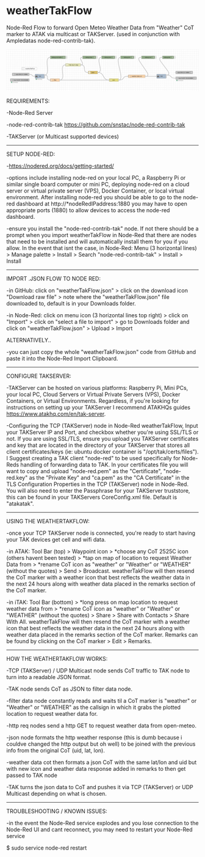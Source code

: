 # weatherTakFlow
Node-Red Flow to forward Open Meteo Weather Data from "Weather" CoT marker to ATAK via multicast or TAKServer. (used in conjunction with Ampledatas node-red-contrib-tak).

![flow](/weatherTakFlow.png?raw=true "Node Red Flow")

REQUIREMENTS:

-Node-Red Server

-node-red-contrib-tak https://github.com/snstac/node-red-contrib-tak

-TAKServer (or Multicast supported devices)

------------------------------

SETUP NODE-RED:

-https://nodered.org/docs/getting-started/

-options include installing node-red on your local PC, a Raspberry Pi or similar single board computer or mini PC, deploying node-red on a cloud server or virtual private server (VPS), Docker Container, or local virtual environment. After installing node-red you should be able to go to the node-red dashboard at http://*nodeRedIPaddress:1880 you may have to open appropriate ports (1880) to allow devices to access the node-red dashboard.

-ensure you install the "node-red-contrib-tak" node. If not there should be a prompt when you import weatherTakFlow in Node-Red that there are nodes that need to be installed and will automatically install them for you if you allow. In the event that isnt the case, in Node-Red: Menu (3 horizontal lines) > Manage palette > Install > Search "node-red-contrib-tak" > Install > Install

------------------------------

IMPORT .JSON FLOW TO NODE RED:

-in GitHub: click on "weatherTakFlow.json" > click on the download icon "Download raw file" > note where the "weatherTakFlow.json" file downloaded to, default is in your Downloads folder.

-in Node-Red: click on menu icon (3 horizontal lines top right) > click on "Import" > click on "select a file to import" > go to Downloads folder and click on "weatherTakFlow.json" > Upload > Import

ALTERNATIVELY..

-you can just copy the whole "weatherTakFlow.json" code from GitHub and paste it into the Node-Red Import Clipboard.

------------------------------

CONFIGURE TAKSERVER:

-TAKServer can be hosted on various platforms: Raspberry Pi, Mini PCs, your local PC, Cloud Servers or Virtual Private Servers (VPS), Docker Containers, or Virtual Environments. Regardless, if you're looking for instructions on setting up your TAKServer I recommend ATAKHQs guides https://www.atakhq.com/en/tak-server.

-Configuring the TCP (TAKServer) node in Node-Red weatherTakFlow, Input your TAKServer IP and Port, and checkbox whether you're using SSL/TLS or not. If you are using SSL/TLS, ensure you upload you TAKServer certificates and key that are located in the directory of your TAKServer that stores all client certificates/keys (ie: ubuntu docker container is "/opt/tak/certs/files"). I Suggest creating a TAK client "node-red" to be used specifically for Node-Reds handling of forwarding data to TAK. In your certificates file you will want to copy and upload "node-red.pem" as the "Certificate", "node-red.key" as the "Private Key" and "ca.pem" as the "CA Certificate" in the TLS Configuration Properties in the TCP (TAKServer) node in Node-Red. You will also need to enter the Passphrase for your TAKServer truststore, this can be found in your TAKServers CoreConfig.xml file. Default is "atakatak".

------------------------------

USING THE WEATHERTAKFLOW:

-once your TCP TAKServer node is connected, you're ready to start having your TAK devices get cell and wifi data.

-in ATAK: Tool Bar (top) > Waypoint icon > *choose any CoT 2525C icon (others havent been tested) > *tap on map of location to request Weather Data from > *rename CoT icon as "weather" or "Weather" or "WEATHER" (without the quotes) > Send > Broadcast. weatherTakFlow will then resend the CoT marker with a weather icon that best reflects the weather data in the next 24 hours along with weather data placed in the remarks section of the CoT marker. 

-in iTAK: Tool Bar (bottom) > *long press on map location to request weather data from > *rename CoT icon as "weather" or "Weather" or "WEATHER" (without the quotes) > Share > Share with Contacts > Share With All. weatherTakFlow will then resend the CoT marker with a weather icon that best reflects the weather data in the next 24 hours along with weather data placed in the remarks section of the CoT marker. Remarks can be found by clicking on the CoT marker > Edit > Remarks.

-------------------------------

HOW THE WEATHERTAKFLOW WORKS:

-TCP (TAKServer) / UDP Multicast node sends CoT traffic to TAK node to turn into a readable JSON format.

-TAK node sends CoT as JSON to filter data node.

-filter data node constantly reads and waits til a CoT marker is "weather" or "Weather" or "WEATHER" as the callsign in which it grabs the plotted location to request weather data for.

-http req nodes send a http GET to request weather data from open-meteo.

-json node formats the http weather response (this is dumb because i couldve changed the http output but oh well) to be joined with the previous info from the original CoT (uid, lat, lon).

-weather data cot then formats a json CoT with the same lat/lon and uid but with new icon and weather data response added in remarks to then get passed to TAK node

-TAK turns the json data to CoT and pushes it via TCP (TAKServer) or UDP Multicast depending on what is chosen.

--------------------------------

TROUBLESHOOTING / KNOWN ISSUES:

-in the event the Node-Red service explodes and you lose connection to the Node-Red UI and cant reconnect, you may need to restart your Node-Red service

$ sudo service node-red restart
